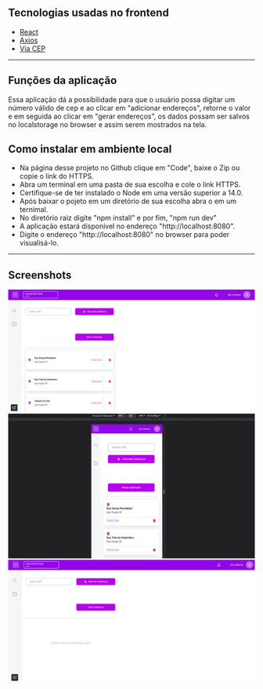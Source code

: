 ## **Tecnologias usadas no frontend**

- <a href="https://vuejs.org/">React</a>  
- <a href="https://axios-http.com/ptbr/docs/intro">Axios</a>  
- <a href="https://viacep.com.br/">Via CEP</a>   
<hr>

## **Funções da aplicação**

Essa aplicação dá a possibilidade para que o usuário possa digitar um número válido de cep e ao clicar em "adicionar endereços",
retorne o valor e em seguida ao clicar em "gerar endereços", os dados possam ser  salvos no localstorage no browser e assim serem 
mostrados na tela. 


## **Como instalar em ambiente local**

- Na página desse projeto no Github clique em "Code", baixe o Zip ou copie o link do HTTPS.
- Abra um terminal em uma pasta de sua escolha e cole o link HTTPS.
- Certifique-se de ter instalado o Node em uma versão superior a 14.0.
- Após baixar o pojeto em um diretório de sua escolha abra o em um ternimal.  
- No diretório raiz digite  "npm install" e por fim, "npm run dev"
- A aplicação estará disponível no endereço "http://localhost:8080".
- Digite o endereço "http://localhost:8080" no browser para poder visualisá-lo.
<hr>

## **Screenshots**

<img src="./src/assets/images/screen-1.png" />
<img src="./src/assets/images/screen-2.png" />
<img src="./src/assets/images/screen-3.png" /> 